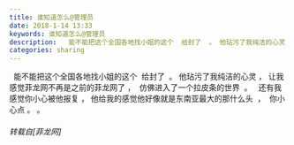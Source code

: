 ```yaml
---
title: 谁知道怎么@管理员
date: 2018-1-14 13:33
keywords: 谁知道怎么@管理员
description:   能不能把这个全国各地找小姐的这个  给封了  。 他玷污了我纯洁的心灵 ， 让我感觉菲龙网不再是之前的菲龙网了 ，  仿佛进入了一个拉皮条的世界  。   还有我感觉你小心被他报复 ， 他给我的感觉他好像就是东南亚最大的那什么头  ，  你小心点 。 。
categories: sharing
---
```

<td class="t_f" id="postmessage_1099452">

  能不能把这个全国各地找小姐的这个  给封了  。 他玷污了我纯洁的心灵 ， 让我感觉菲龙网不再是之前的菲龙网了 ，  仿佛进入了一个拉皮条的世界  。   还有我感觉你小心被他报复 ， 他给我的感觉他好像就是东南亚最大的那什么头  ，  你小心点 。 。</td>
###### 转载自[菲龙网]